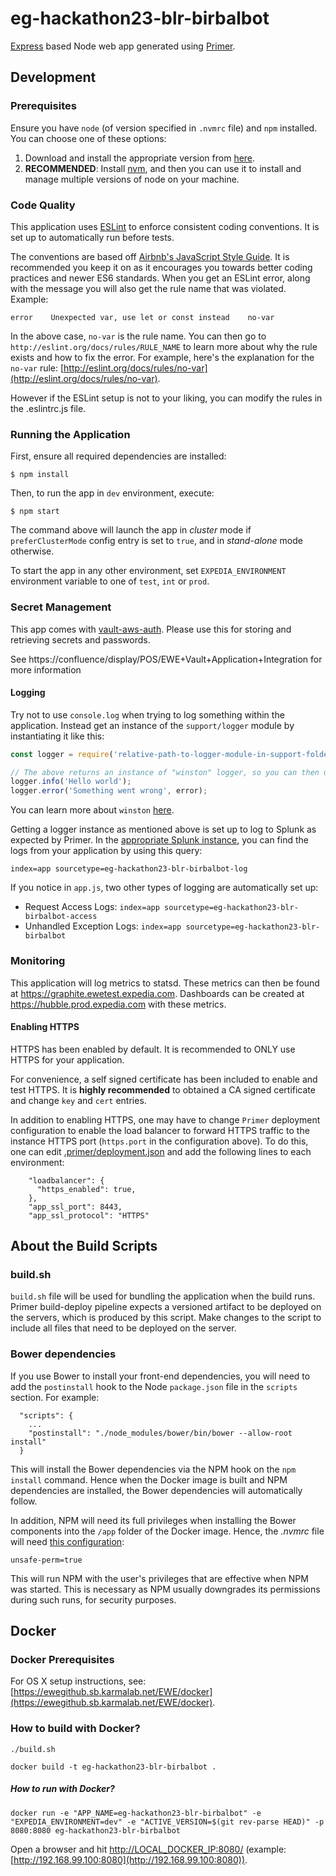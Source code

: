 # eg-hackathon23-blr-birbalbot

[Express](http://expressjs.com) based Node web app generated using [Primer](http://primer.tools.expedia.com).

## Development

### Prerequisites

Ensure you have `node` (of version specified in `.nvmrc` file) and `npm` installed. You can choose one of these options:

1. Download and install the appropriate version from [here](https://nodejs.org/en/download/releases/).
2. **RECOMMENDED**: Install [nvm](https://github.com/creationix/nvm), and then you can use it to install and manage multiple versions of node on your machine.

### Code Quality

This application uses [ESLint](http://eslint.org) to enforce consistent coding conventions. It is set up to automatically run before tests.

The conventions are based off [Airbnb's JavaScript Style Guide](https://github.com/airbnb/javascript). It is recommended you keep it on as it encourages you towards better coding practices and newer ES6 standards. When you get an ESLint error, along with the message you will also get the rule name that was violated. Example:

```
error    Unexpected var, use let or const instead    no-var
```

In the above case, `no-var` is the rule name. You can then go to `http://eslint.org/docs/rules/RULE_NAME` to learn more about why the rule exists and how to fix the error. For example, here's the explanation for the `no-var` rule: [http://eslint.org/docs/rules/no-var](http://eslint.org/docs/rules/no-var).

However if the ESLint setup is not to your liking, you can modify the rules in the .eslintrc.js file.


### Running the Application

First, ensure all required dependencies are installed:

```
$ npm install
```

Then, to run the app in `dev` environment, execute:

```
$ npm start
```

The command above will launch the app in *cluster* mode if `preferClusterMode` config entry is set to `true`, and in *stand-alone* mode otherwise.

To start the app in any other environment, set `EXPEDIA_ENVIRONMENT` environment variable to one of `test`, `int` or `prod`.

### Secret Management

This app comes with [vault-aws-auth](https://www.npmjs.com/package/vault-auth-aws). Please use this for storing and retrieving secrets and passwords.

See https://confluence/display/POS/EWE+Vault+Application+Integration for more information


#### Logging

Try not to use `console.log` when trying to log something within the application. Instead get an instance of the `support/logger` module by instantiating it like this:

```js
const logger = require('relative-path-to-logger-module-in-support-folder').withIdentifier('id-to-uniquely-identify-current-module');

// The above returns an instance of "winston" logger, so you can then use:
logger.info('Hello world');
logger.error('Something went wrong', error);
```

You can learn more about `winston` [here](https://www.npmjs.com/package/winston).

Getting a logger instance as mentioned above is set up to log to Splunk as expected by Primer. In the [appropriate Splunk instance](https://confluence/display/POS/EWE+Splunk+6+-+Environments), you can find the logs from your application by using this query:

```
index=app sourcetype=eg-hackathon23-blr-birbalbot-log
```

If you notice in `app.js`, two other types of logging are automatically set up:

* Request Access Logs: `index=app sourcetype=eg-hackathon23-blr-birbalbot-access`
* Unhandled Exception Logs: `index=app sourcetype=eg-hackathon23-blr-birbalbot`

### Monitoring

This application will log metrics to statsd. These metrics can then be found at https://graphite.ewetest.expedia.com.
Dashboards can be created at https://hubble.prod.expedia.com with these metrics.

#### Enabling HTTPS

HTTPS has been enabled by default. It is recommended to ONLY use HTTPS for your application.

For convenience, a self signed certificate has been included to enable and test HTTPS. 
It is **highly recommended** to obtained a CA signed certificate and change ```key``` and ```cert``` entries.

In addition to enabling HTTPS, one may have to change ```Primer``` deployment configuration to enable 
the load balancer to forward HTTPS traffic to the instance HTTPS port (```https.port``` in the configuration above).
To do this, one can edit [.primer/deployment.json](.primer/deployment.json) and add the following lines to each environment:

```
    "loadbalancer": {
      "https_enabled": true,
    },
    "app_ssl_port": 8443,
    "app_ssl_protocol": "HTTPS"
```

## About the Build Scripts

### build.sh

`build.sh` file will be used for bundling the application when the build runs. Primer build-deploy pipeline expects a versioned artifact to be deployed on the servers, which is produced by this script. Make changes to the script to include all files that need to be deployed on the server.

### Bower dependencies

If you use Bower to install your front-end dependencies, you will need to add the `postinstall` hook to the Node `package.json` file in the `scripts` section. For example:

```
  "scripts": {
    ...
    "postinstall": "./node_modules/bower/bin/bower --allow-root install"
  }
```

This will install the Bower dependencies via the NPM hook on the `npm install` command. Hence when the Docker image is built and NPM dependencies are installed, the Bower 
dependencies will automatically follow.
  
In addition, NPM will need its full privileges when installing the Bower components into the `/app` folder of the Docker image. Hence, the *.nvmrc* file will need 
[this configuration](https://docs.npmjs.com/misc/config#unsafe-perm):

```
unsafe-perm=true
```

This will run NPM with the user's privileges that are effective when NPM was started. This is necessary as NPM usually downgrades its permissions during such runs, for security 
purposes. 

## Docker

### Docker Prerequisites

For OS X setup instructions, see: [https://ewegithub.sb.karmalab.net/EWE/docker](https://ewegithub.sb.karmalab.net/EWE/docker).

### How to build with Docker?

```
./build.sh
```

```
docker build -t eg-hackathon23-blr-birbalbot .
```

##### How to run with Docker?

```
docker run -e "APP_NAME=eg-hackathon23-blr-birbalbot" -e "EXPEDIA_ENVIRONMENT=dev" -e "ACTIVE_VERSION=$(git rev-parse HEAD)" -p 8080:8080 eg-hackathon23-blr-birbalbot
```

Open a browser and hit [http://LOCAL_DOCKER_IP:8080/](http://LOCAL_DOCKER_IP:8080/) (example: [http://192.168.99.100:8080](http://192.168.99.100:8080)).
